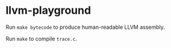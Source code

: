 # llvm-playground

Run `make bytecode` to produce human-readable LLVM assembly.

Run `make` to compile `trace.c`.
